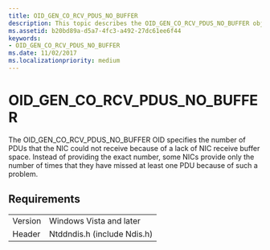 ```yaml
---
title: OID_GEN_CO_RCV_PDUS_NO_BUFFER
description: This topic describes the OID_GEN_CO_RCV_PDUS_NO_BUFFER object identifier (OID).
ms.assetid: b20bd89a-d5a7-4fc3-a492-27dc61ee6f44
keywords:
- OID_GEN_CO_RCV_PDUS_NO_BUFFER
ms.date: 11/02/2017
ms.localizationpriority: medium
---
```


# OID_GEN_CO_RCV_PDUS_NO_BUFFER

The OID_GEN_CO_RCV_PDUS_NO_BUFFER OID specifies the number of PDUs that the NIC could not receive because of a lack of NIC receive buffer space. Instead of providing the exact number, some NICs provide only the number of times that they have missed at least one PDU because of such a problem.

## Requirements

| | |
| --- | --- |
| Version | Windows Vista and later |
| Header | Ntddndis.h (include Ndis.h) |

